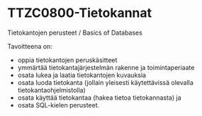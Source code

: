 # TTZC0800-Tietokannat
Tietokantojen perusteet / Basics of Databases

Tavoitteena on:
- oppia tietokantojen peruskäsitteet
- ymmärtää tietokantajärjestelmän rakenne ja toimintaperiaate
- osata lukea ja laatia tietokantojen kuvauksia
- osata luoda tietokanta (jollain yleisesti käytettävissä olevalla tietokantaohjelmistolla)
- osata käyttää tietokantaa (hakea tietoa tietokannasta) ja 
- osata SQL-kielen perusteet.
